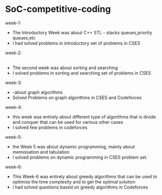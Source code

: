 # SoC-competitive-coding

week-1:
     <ul>
     <li> The Introductory Week was about C++ STL - stacks queues,priority queues,etc </li>
     <li>I had solved problems in introductory set of problems in CSES </li>
     </ul>
 week-2:
     <ul>     
     <li>The second week was about sorting and searching</li>
     <li>I solved problems in sorting and searching set of problems in  CSES</li>
     </ul>
week-3:
     <ul>
     <li>-about graph algorithms</li>
     <li> Solved Problems on graph algorithms in CSES and Codeforces</li>
     </ul>
week-4:
     <ul>
     <li>this week was entirely about different type of algorithms that is divide and conquer that can be used for various other cases </li>
     <li>I solved few problems in codeforces</li>
     </ul>
week-5:
    <ul>
    <li> the Week 5 was about dynamic programming, mainly about memoisation and tabulation</li>
     <li>I solved problems on dynamic programming in CSES problem set. </li>
    </ul>
week-6:
    <ul>
    <li> This Week-6 was entirely about greedy algorithms that can be used to optimise the time complexity and to get the optimal solution </li>
     <li>I had solved questions based on greedy algorithms in Codeforces</li>
    </ul>
